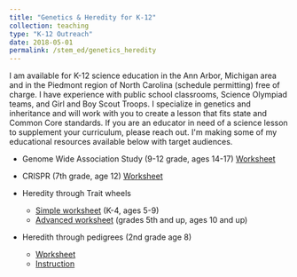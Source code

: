 ```yaml
---
title: "Genetics & Heredity for K-12"
collection: teaching
type: "K-12 Outreach"
date: 2018-05-01
permalink: /stem_ed/genetics_heredity
---
```


I am available for K-12 science education in the Ann Arbor, Michigan area and in the Piedmont region of North Carolina (schedule permitting) free of charge. I have experience with public school classrooms, Science Olympiad teams, and Girl and Boy Scout Troops. I specialize in genetics and inheritance and will work with you to create a lesson that fits state and Common Core standards. If you are an educator in need of a science lesson to supplement your curriculum, please reach out. I'm making some of my educational resources available below with target audiences.



* Genome Wide Association Study (9-12 grade, ages 14-17) [Worksheet](/files/GWAS_worksheet.pdf)

* CRISPR (7th grade, age 12) [Worksheet](/files/CRISPR.pdf)

* Heredity through Trait wheels
  - [Simple worksheet](/files/Trait_wheel_simple.pdf) (K-4, ages 5-9)
  - [Advanced worksheet](/files/Trait_wheel_advanced.pdf) (grades 5th and up, ages 10 and up)

* Heredith through pedigrees (2nd grade age 8)
  - [Wprksheet](/files/pedigree_heredity_coloring_worksheet.pdf)
  - [Instruction](/files/pedigree_heredity_printable_instructions.pdf)
